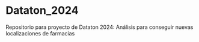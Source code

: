 # Dataton_2024
Repositorio para proyecto de Dataton 2024: Análisis para conseguir nuevas localizaciones de farmacias
